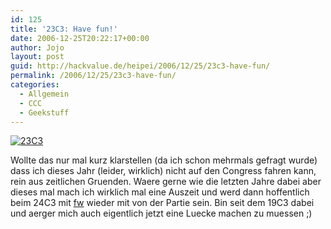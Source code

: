 ```yaml
---
id: 125
title: '23C3: Have fun!'
date: 2006-12-25T20:22:17+00:00
author: Jojo
layout: post
guid: http://hackvalue.de/heipei/2006/12/25/23c3-have-fun/
permalink: /2006/12/25/23c3-have-fun/
categories:
  - Allgemein
  - CCC
  - Geekstuff
---
```

[<img src="/weblog/23c3.jpg" alt="23C3" class="alignleft" />](http://events.ccc.de/congress/2006/Home)
  
Wollte das nur mal kurz klarstellen (da ich schon mehrmals gefragt wurde) dass ich dieses Jahr (leider, wirklich) nicht auf den Congress fahren kann, rein aus zeitlichen Gruenden. Waere gerne wie die letzten Jahre dabei aber dieses mal mach ich wirklich mal eine Auszeit und werd dann hoffentlich beim 24C3 mit [fw](http://hackvalue.de) wieder mit von der Partie sein. Bin seit dem 19C3 dabei und aerger mich auch eigentlich jetzt eine Luecke machen zu muessen ;)